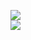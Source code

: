 [![](https://img.shields.io/badge/Made%20With-Github%20Spray-lightgrey.svg?style=for-the-badge&logo=github)](https://github.com/Annihil/github-spray#634)  
[![](https://i.imgur.com/2DrTn0Z.gif)](https://github.com/Annihil/github-spray)